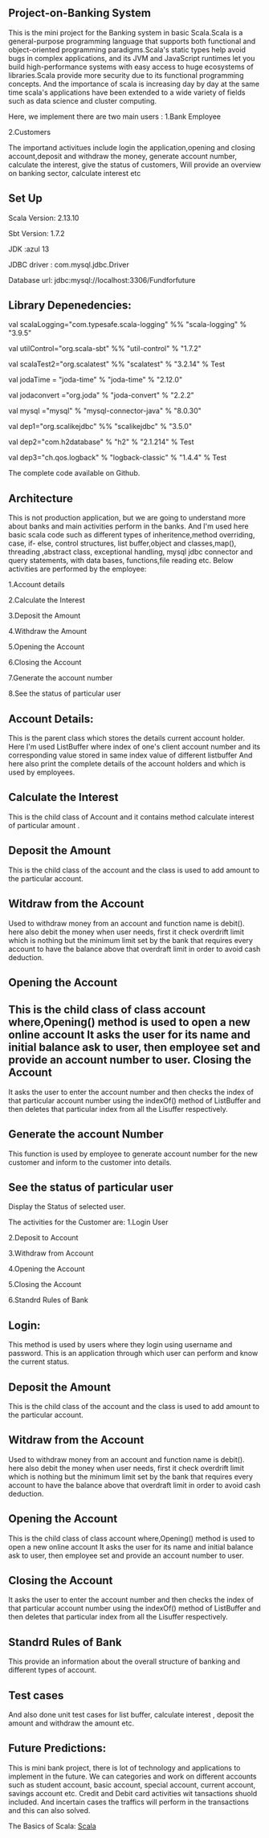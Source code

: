  Project-on-Banking System
 --------------------------
 
This is the mini project for the Banking system in basic Scala.Scala is a general-purpose programming language that supports both functional and object-oriented programming paradigms.Scala's static types help avoid bugs in complex applications, and its JVM and JavaScript runtimes let you build high-performance systems with easy access to huge ecosystems of libraries.Scala provide more security due to its functional programming concepts. And the importance of scala is increasing day by day at the same time scala's applications have been extended to a wide variety of fields such as data science and cluster computing.

Here, we implement there are two main users :
1.Bank Employee

2.Customers

The importand activitues include login the application,opening and closing account,deposit and withdraw the money, generate account number, calculate the interest, give the status of customers, Will provide an overview on banking sector, calculate interest etc


Set Up
-------
Scala Version: 2.13.10

Sbt Version: 1.7.2

JDK :azul 13

JDBC driver : com.mysql.jdbc.Driver

Database url: jdbc:mysql://localhost:3306/Fundforfuture

Library Depenedencies:
----------------------
val scalaLogging="com.typesafe.scala-logging" %% "scala-logging" % "3.9.5"

val utilControl="org.scala-sbt" %% "util-control" % "1.7.2"

val scalaTest2="org.scalatest" %% "scalatest" % "3.2.14" % Test

val jodaTime = "joda-time" % "joda-time" % "2.12.0"

val jodaconvert ="org.joda" % "joda-convert" % "2.2.2"

val mysql ="mysql" % "mysql-connector-java" % "8.0.30"

val dep1="org.scalikejdbc" %% "scalikejdbc" % "3.5.0"

val dep2="com.h2database" % "h2" % "2.1.214" % Test

val dep3="ch.qos.logback" % "logback-classic" % "1.4.4" % Test


The complete code available on Github.

Architecture
------------
This is not production application, but we are going to understand more about banks and main activities perform in the banks.
And I'm used here basic scala code such as different types of inheritence,method overriding, case, if- else, control structures,
list buffer,object and classes,map(), threading ,abstract class, exceptional handling, mysql jdbc connector and query statements,
with data bases, functions,file reading etc.
Below activities are performed by the employee:

1.Account details

2.Calculate the Interest

3.Deposit the Amount 

4.Withdraw the Amount 

5.Opening the Account 

6.Closing the Account

7.Generate the account number

8.See the status of particular user



Account Details:
----------------
This is the parent class which stores the details current account holder.
Here I'm used ListBuffer where index of one's client account number and its corresponding
value stored in same index value of different listbuffer And here also print the complete details of the account holders and which is used by employees.

Calculate the Interest
--------------------
 This is the child class of Account and it contains method calculate interest of particular amount .   
 
 Deposit the Amount
 ------------------
 This is the child class of the account and the class is used to add amount to the particular account.
 
 Witdraw  from the Account
 ------------------
 Used to withdraw money from an account and function name is debit(). here also debit the money when user needs, first it
 check overdrift limit which is nothing but the minimum limit set by the bank that requires
 every account to have the balance above that overdraft limit in order to avoid cash deduction.
 
 Opening the Account
 -------------------
 This is the child class of class account where,Opening() method is used to open a new online account
 It asks the user for its name and  initial balance ask to user, then employee set and provide an account number to user.
 Closing the Account
 -------------------
  It asks the user to enter the account number and then checks the index of that particular
  account number using the indexOf() method of ListBuffer and then deletes that particular index
  from all the Lisuffer respectively.
 
 Generate the account Number
 ---------------------------
 This function is used by employee to generate account number for the new customer and inform to the customer into details.
 
 See the status of particular user
------------------------------------
Display the Status of selected user.

The activities for the Customer are:
1.Login User

2.Deposit to Account 

3.Withdraw from Account

4.Opening the Account 

5.Closing the Account

6.Standrd Rules of Bank

Login:
------
This method is used by users where they login using username and password. This is an application through which user can perform and know the current status.

 Deposit the Amount
 ------------------
 This is the child class of the account and the class is used to add amount to the particular account.
 
 
 Witdraw  from the Account
 ------------------
 Used to withdraw money from an account and function name is debit(). here also debit the money when user needs, first it
 check overdrift limit which is nothing but the minimum limit set by the bank that requires
 every account to have the balance above that overdraft limit in order to avoid cash deduction.
 
  Opening the Account
 -------------------
 This is the child class of class account where,Opening() method is used to open a new online account
 It asks the user for its name and  initial balance ask to user, then employee set and provide an account number to user.
 
 Closing the Account
 -------------------
  It asks the user to enter the account number and then checks the index of that particular
  account number using the indexOf() method of ListBuffer and then deletes that particular index
  from all the Lisuffer respectively.
  
  Standrd Rules of Bank
  ---------------------
  
This provide an information about the overall structure of banking and different types of account.

Test cases
-----------

And also done unit test cases for list buffer, calculate interest , deposit the amount and withdraw the amount etc.


Future Predictions:
-------------------
This is mini bank project, there is lot of technology and applications to implement in the future. We can categories and work on different
accounts such as student account, basic account, special account, current account, savings account etc.
Credit and Debit card activities wit tansactions shuold included. And incertain cases the traffics will perform in the transactions
and this can also solved.


The Basics of Scala: [Scala](https://github.com/nimmygeorge90/Scala-Learning-Experience)
